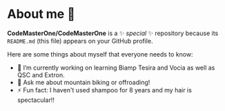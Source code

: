# About me 👋

**CodeMasterOne/CodeMasterOne** is a ✨ _special_ ✨ repository because its `README.md` (this file) appears on your GitHub profile.

Here are some things about myself that everyone needs to know:

- 🔭 I’m currently working on learning Biamp Tesira and Vocia as well as QSC and Extron.
- 💬 Ask me about mountain biking or offroading!
- ⚡ Fun fact: I haven't used shampoo for 8 years and my hair is spectacular!!
<!-- 🌱 I’m currently learning ...
- 👯 I’m looking to collaborate on ...
- 🤔 I’m looking for help with ...
- 📫 How to reach me: ...
- 😄 Pronouns: ...
--!>
